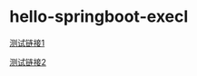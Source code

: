 # hello-springboot-execl

[测试链接1](http://127.0.0.1:8014/excel/hello)

[测试链接2](http://127.0.0.1:8014/excel/createExcel)